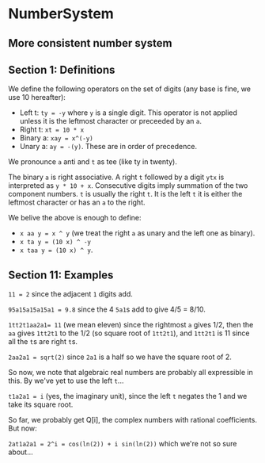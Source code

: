# NumberSystem

## More consistent number system

## Section 1: Definitions

We define the following operators on the set of digits (any base is fine, we use 10 hereafter):
 - Left t: `ty = -y` where `y` is a single digit. This operator is not applied unless it
 is the leftmost character or preceeded by an `a`.
 - Right t: `xt = 10 * x`
 - Binary a: `xay = x^(-y)`
 - Unary a: `ay = -(y)`.
These are in order of precedence.

We pronounce `a` anti and `t` as tee (like ty in twenty).

The binary `a` is right associative.
A right `t` followed by a digit `ytx` is interpreted as `y * 10 + x`.
Consecutive digits imply summation of the two component numbers.
`t` is usually the right `t`. It is the left `t` it is either the leftmost
character or has an `a` to the right.

We belive the above is enough to define:
 - `x aa y = x ^ y` (we treat the right `a` as unary and the left one as binary).
 - `x ta y = (10 x) ^ -y`
 - `x taa y = (10 x) ^ y`.

## Section 11: Examples

`11 = 2` since the adjacent `1` digits add.

`95a15a15a15a1 = 9.8` since the 4 `5a1`s add to give 4/5 = 8/10.

`1tt2t1aa2a1= 11` (we mean eleven) since the rightmost `a` gives 1/2,
then the `aa` gives `1tt2t1` to the 1/2 (so square root of `1tt2t1`),
and `1tt2t1` is 11 since all the `t`s are right `t`s.

`2aa2a1 = sqrt(2)` since `2a1` is a half so we have the square root of 2.

So now, we note that algebraic real numbers are probably all expressible in this.
By we've yet to use the left `t`...

`t1a2a1 = i` (yes, the imaginary unit), since the left `t` negates the 1 and
we take its square root.

So far, we probably get Q[i], the complex numbers with rational coefficients.
But now:

`2at1a2a1 = 2^i = cos(ln(2)) + i sin(ln(2))` which we're not so sure about...
